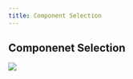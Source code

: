 ```yaml
---
title: Component Selection 
---
```

## Componenet Selection
<img src="d-ndionye.github.io/ComponentSelection.png">
